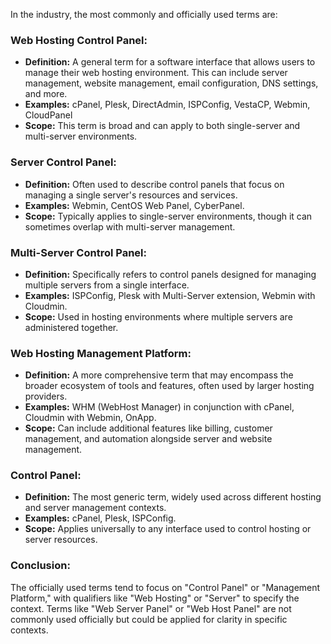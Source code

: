 
In the industry, the most commonly and officially used terms are:

### **Web Hosting Control Panel:**

- **Definition:** A general term for a software interface that allows users to manage their web hosting environment. This can include server management, website management, email configuration, DNS settings, and more.
- **Examples:** cPanel, Plesk, DirectAdmin, ISPConfig, VestaCP, Webmin, CloudPanel
- **Scope:** This term is broad and can apply to both single-server and multi-server environments.

### **Server Control Panel:**

- **Definition:** Often used to describe control panels that focus on managing a single server's resources and services.
- **Examples:** Webmin, CentOS Web Panel, CyberPanel.
- **Scope:** Typically applies to single-server environments, though it can sometimes overlap with multi-server management.

### **Multi-Server Control Panel:**

- **Definition:** Specifically refers to control panels designed for managing multiple servers from a single interface.
- **Examples:** ISPConfig, Plesk with Multi-Server extension, Webmin with Cloudmin.
- **Scope:** Used in hosting environments where multiple servers are administered together.

### **Web Hosting Management Platform:**

- **Definition:** A more comprehensive term that may encompass the broader ecosystem of tools and features, often used by larger hosting providers.
- **Examples:** WHM (WebHost Manager) in conjunction with cPanel, Cloudmin with Webmin, OnApp.
- **Scope:** Can include additional features like billing, customer management, and automation alongside server and website management.

### **Control Panel:**

- **Definition:** The most generic term, widely used across different hosting and server management contexts.
- **Examples:** cPanel, Plesk, ISPConfig.
- **Scope:** Applies universally to any interface used to control hosting or server resources.

### Conclusion:

The officially used terms tend to focus on "Control Panel" or "Management Platform," with qualifiers like "Web Hosting" or "Server" to specify the context. Terms like "Web Server Panel" or "Web Host Panel" are not commonly used officially but could be applied for clarity in specific contexts.